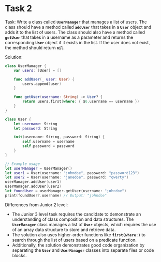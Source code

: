 # Task 2

Task: Write a class called **`UserManager`** that manages a list of users. The
class should have a method called **`addUser`** that takes in a **`User`**
object and adds it to the list of users. The class should also have a method
called **`getUser`** that takes in a username as a parameter and returns the
corresponding **`User`** object if it exists in the list. If the user does not
exist, the method should return **`nil`**.

Solution:

```swift
class UserManager {
    var users: [User] = []

    func addUser(_ user: User) {
        users.append(user)
    }

    func getUser(username: String) -> User? {
        return users.first(where: { $0.username == username })
    }
}

class User {
    let username: String
    let password: String

    init(username: String, password: String) {
        self.username = username
        self.password = password
    }
}

// Example usage
let userManager = UserManager()
let user1 = User(username: "johndoe", password: "password123")
let user2 = User(username: "janedoe", password: "qwerty")
userManager.addUser(user1)
userManager.addUser(user2)
let foundUser = userManager.getUser(username: "johndoe")
print(foundUser?.username) // Output: "johndoe"
```

Differences from Junior 2 level:

-   The Junior 3 level task requires the candidate to demonstrate an
    understanding of class composition and data structures. The
    **`UserManager`** class manages a list of **`User`** objects, which requires
    the use of an array data structure to store and retrieve data.
-   The solution also uses higher-order functions like **`first(where:)`** to
    search through the list of users based on a predicate function.
-   Additionally, the solution demonstrates good code organization by separating
    the **`User`** and **`UserManager`** classes into separate files or code
    blocks.
